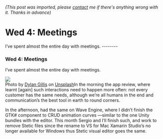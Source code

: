 *(This post was imported, please [contact](#/contact) me if there's anything wrong with it. Thanks in advance)*

# Wed 4: Meetings

   I’ve spent almost the entire day with meetings.   --------
  
### Wed 4: Meetings

I’ve spent almost the entire day with meetings.

![](https://cdn-images-1.medium.com/max/800/0*Ce9giJMX6AhHyiLo.)  
Photo by [Dylan Gillis](https://unsplash.com/@dylandgillis?utm_source=medium&amp;utm_medium=referral) on [Unsplash](https://unsplash.com?utm_source=medium&amp;utm_medium=referral)In the morning the app review, where learnt [again] such interactions need to happen more often: not every customer has the same needs, although we’re all humans in the end and communication’s the best tool in earth to round corners.

In the afternoon, had the same on Wave Engine, where I didn’t finish the GTK# component to CRUD animation curves —similar to the one Unity bundles with the editor. This month Sergio and I’ll finish such, and work to remove Stetic files since the rename to VS for Mac Xamarin Studio’s no longer available for Windows thus Stetic visual editor goes the same.